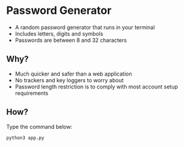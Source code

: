 # Password Generator

- A random password generator that runs in your terminal
- Includes letters, digits and symbols
- Passwords are between 8 and 32 characters

## Why?

- Much quicker and safer than a web application
- No trackers and key loggers to worry about
- Password length restriction is to comply with most account setup requirements

## How?

Type the command below:

```py
python3 app.py
```
